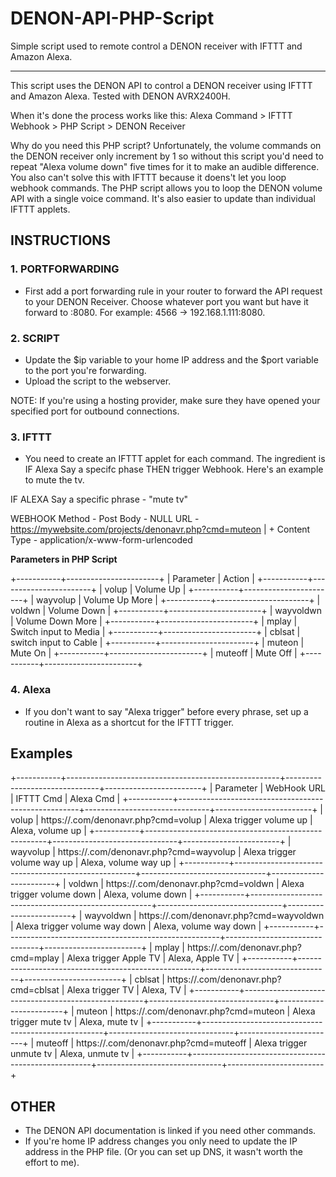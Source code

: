 # DENON-API-PHP-Script
Simple script used to remote control a DENON receiver with IFTTT and Amazon Alexa.


***


This script uses the DENON API to control a DENON receiver using IFTTT and Amazon Alexa. Tested with DENON AVRX2400H. 

When it's done the process works like this: Alexa Command > IFTTT Webhook > PHP Script > DENON Receiver

Why do you need this PHP script? Unfortunately, the volume commands on the DENON receiver only increment by 1 so without this script you'd need to repeat "Alexa volume down" five times for it to make an audible difference. You also can't solve this with IFTTT because it doens't let you loop webhook commands. The PHP script allows you to loop the DENON volume API with a single voice command. It's also easier to update than individual IFTTT applets.



## INSTRUCTIONS


### 1. PORTFORWARDING 

* First add a port forwarding rule in your router to forward the API request to your DENON Receiver. Choose whatever port you want but have it forward to <DENON IP Address>:8080. For example: 4566 -> 192.168.1.111:8080.
 
### 2. SCRIPT

* Update the $ip variable to your home IP address and the $port variable to the port you're forwarding. 
* Upload the script to the webserver.

NOTE: If you're using a hosting provider, make sure they have opened your specified port for outbound connections. 


### 3. IFTTT

* You need to create an IFTTT applet for each command. The ingredient is IF Alexa Say a specifc phase THEN trigger Webhook. Here's an example to mute the tv.

IF ALEXA
  Say a specific phrase - "mute tv"

WEBHOOK
  Method - Post
  Body - NULL
  URL - https://mywebsite.com/projects/denonavr.php?cmd=muteon | <URL of where you placed the PHP script> + <command> 
  Content Type - application/x-www-form-urlencoded
  
  
**Parameters in PHP Script**

+-----------+-----------------------+
| Parameter | Action                |
+-----------+-----------------------+
| volup     | Volume Up             |
+-----------+-----------------------+
| wayvolup  | Volume Up More        |
+-----------+-----------------------+
| voldwn    | Volume Down           |
+-----------+-----------------------+
| wayvoldwn | Volume Down More      |
+-----------+-----------------------+
| mplay     | Switch input to Media |
+-----------+-----------------------+
| cblsat    | switch input to Cable |
+-----------+-----------------------+
| muteon    | Mute On               |
+-----------+-----------------------+
| muteoff   | Mute Off              |
+-----------+-----------------------+


  
### 4. Alexa
* If you don't want to say "Alexa trigger" before every phrase, set up a routine in Alexa as a shortcut for the IFTTT trigger.

## Examples

+-----------+-----------------------------------------------------+-------------------------------+------------------------+
| Parameter | WebHook URL                                         | IFTTT Cmd                     | Alexa Cmd              |
+-----------+-----------------------------------------------------+-------------------------------+------------------------+
| volup     | https://<yourserver>.com/denonavr.php?cmd=volup     | Alexa trigger volume up       | Alexa, volume up       |
+-----------+-----------------------------------------------------+-------------------------------+------------------------+
| wayvolup  | https://<yourserver>.com/denonavr.php?cmd=wayvolup  | Alexa trigger volume way up   | Alexa, volume way up   |
+-----------+-----------------------------------------------------+-------------------------------+------------------------+
| voldwn    | https://<yourserver>.com/denonavr.php?cmd=voldwn    | Alexa trigger volume down     | Alexa, volume down     |
+-----------+-----------------------------------------------------+-------------------------------+------------------------+
| wayvoldwn | https://<yourserver>.com/denonavr.php?cmd=wayvoldwn | Alexa trigger volume way down | Alexa, volume way down |
+-----------+-----------------------------------------------------+-------------------------------+------------------------+
| mplay     | https://<yourserver>.com/denonavr.php?cmd=mplay     | Alexa trigger Apple TV        | Alexa, Apple TV        |
+-----------+-----------------------------------------------------+-------------------------------+------------------------+
| cblsat    | https://<yourserver>.com/denonavr.php?cmd=cblsat    | Alexa trigger TV              | Alexa, TV              |
+-----------+-----------------------------------------------------+-------------------------------+------------------------+
| muteon    | https://<yourserver>.com/denonavr.php?cmd=muteon    | Alexa trigger mute tv         | Alexa, mute tv         |
+-----------+-----------------------------------------------------+-------------------------------+------------------------+
| muteoff   | https://<yourserver>.com/denonavr.php?cmd=muteoff   | Alexa trigger unmute tv       | Alexa, unmute tv       |
+-----------+-----------------------------------------------------+-------------------------------+------------------------+




## OTHER

* The DENON API documentation is linked if you need other commands.
* If you're home IP address changes you only need to update the IP address in the PHP file. (Or you can set up DNS, it wasn't worth the effort to me).
